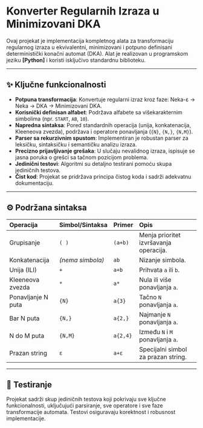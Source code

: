 # Konverter Regularnih Izraza u Minimizovani DKA

Ovaj projekat je implementacija kompletnog alata za transformaciju regularnog izraza u ekvivalentni, minimizovani i potpuno definisani deterministički konačni automat (DKA). Alat je realizovan u programskom jeziku **[Python]** i koristi isključivo standardnu biblioteku.


---

## ✨ Ključne funkcionalnosti

* **Potpuna transformacija**: Konvertuje regularni izraz kroz faze: Neka-ε → Neka → DKA → Minimizovani DKA.
* **Korisnički definisan alfabet**: Podržava alfabete sa višekarakternim simbolima (npr. `START`, `AB`, `10`).
* **Napredna sintaksa**: Pored standardnih operacija (unija, konkatenacija, Kleeneova zvezda), podržava i operatore ponavljanja (`{N}`, `{N,}`, `{N,M}`).
* **Parser sa rekurzivnim spustom**: Implementiran je robustan parser za leksičku, sintaksičku i semantičku analizu izraza.
* **Precizno prijavljivanje grešaka**: U slučaju nevalidnog izraza, ispisuje se jasna poruka o grešci sa tačnom pozicijom problema.
* **Jedinični testovi**: Algoritmi su detaljno testirani pomoću skupa jediničnih testova.
* **Čist kod**: Projekat se pridržava principa čistog koda i sadrži adekvatnu dokumentaciju.

---

## ⚙️ Podržana sintaksa

| Operacija | Simbol/Sintaksa | Primer | Opis |
| :--- | :--- | :--- | :--- |
| Grupisanje | `( )` | `(a+b)` | Menja prioritet izvršavanja operacija. |
| Konkatenacija | _(nema simbola)_ | `ab` | Nizanje simbola. |
| Unija (ILI) | `+` | `a+b` | Prihvata `a` ili `b`. |
| Kleeneova zvezda | `*` | `a*` | Nula ili više ponavljanja `a`. |
| Ponavljanje N puta | `{N}` | `a{3}` | Tačno `N` ponavljanja `a`. |
| Bar N puta | `{N,}` | `a{2,}` | Najmanje `N` ponavljanja `a`. |
| N do M puta | `{N,M}` | `a{2,4}` | Između `N` i `M` ponavljanja `a`. |
| Prazan string | `ε` | `a+ε` | Specijalni simbol za prazan string. |

---

## 🧪 Testiranje

Projekat sadrži skup jediničnih testova koji pokrivaju sve ključne funkcionalnosti, uključujući parsiranje, sve operatore i sve faze transformacije automata. Testovi osiguravaju korektnost i robusnost implementacije.

